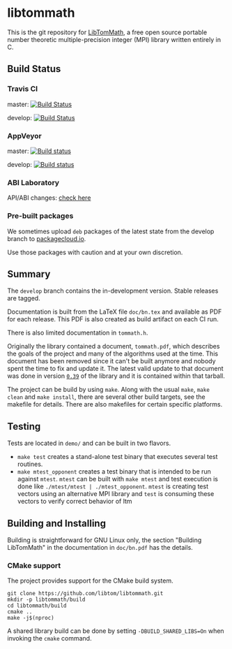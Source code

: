 # libtommath

This is the git repository for [LibTomMath](http://www.libtom.net/LibTomMath/), a free open source portable number theoretic multiple-precision integer (MPI) library written entirely in C.

## Build Status

### Travis CI

master: [![Build Status](https://github.com/libtom/libtommath/actions/workflows/main.yml/badge.svg?branch=master)](https://github.com/libtom/libtommath/actions/workflows/main.yml?query=branch%3Amaster+++)

develop: [![Build Status](https://github.com/libtom/libtommath/actions/workflows/main.yml/badge.svg?branch=develop)](https://github.com/libtom/libtommath/actions/workflows/main.yml?query=branch%3Adevelop+++)

### AppVeyor

master: [![Build status](https://ci.appveyor.com/api/projects/status/b80lpolw3i8m6hsh/branch/master?svg=true)](https://ci.appveyor.com/project/libtom/libtommath/branch/master)

develop: [![Build status](https://ci.appveyor.com/api/projects/status/b80lpolw3i8m6hsh/branch/develop?svg=true)](https://ci.appveyor.com/project/libtom/libtommath/branch/develop)

### ABI Laboratory

API/ABI changes: [check here](https://abi-laboratory.pro/tracker/timeline/libtommath/)

### Pre-built packages

We sometimes upload `deb` packages of the latest state from the develop branch to [packagecloud.io](https://packagecloud.io/libtom/packages).

Use those packages with caution and at your own discretion.

## Summary

The `develop` branch contains the in-development version. Stable releases are tagged.

Documentation is built from the LaTeX file `doc/bn.tex` and available as PDF for each release.
This PDF is also created as build artifact on each CI run.

There is also limited documentation in `tommath.h`.

Originally the library contained a document, `tommath.pdf`, which describes the goals of the project and many of the algorithms used at the time.
This document has been removed since it can't be built anymore and nobody spent the time to fix and update it.
The latest valid update to that document was done in version [`0.39`](https://github.com/libtom/libtommath/releases/tag/0.39) of the library and it is contained within that tarball.

The project can be build by using `make`. Along with the usual `make`, `make clean` and `make install`,
there are several other build targets, see the makefile for details.
There are also makefiles for certain specific platforms.

## Testing

Tests are located in `demo/` and can be built in two flavors.
* `make test` creates a stand-alone test binary that executes several test routines.
* `make mtest_opponent` creates a test binary that is intended to be run against `mtest`.
  `mtest` can be built with `make mtest` and test execution is done like `./mtest/mtest | ./mtest_opponent`.
  `mtest` is creating test vectors using an alternative MPI library and `test` is consuming these vectors to verify correct behavior of ltm

## Building and Installing

Building is straightforward for GNU Linux only, the section "Building LibTomMath" in the documentation in `doc/bn.pdf` has the details.

### CMake support

The project provides support for the CMake build system.

```
git clone https://github.com/libtom/libtommath.git
mkdir -p libtommath/build
cd libtommath/build
cmake ..
make -j$(nproc)
```

A shared library build can be done by setting `-DBUILD_SHARED_LIBS=On` when invoking the `cmake` command.
